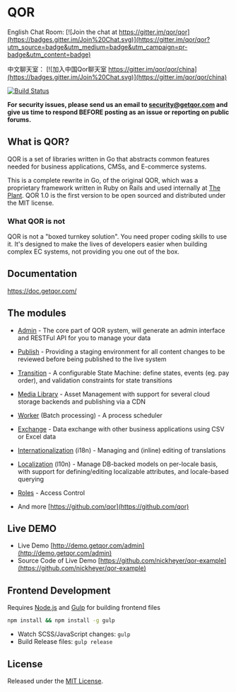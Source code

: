# QOR

English Chat Room: [![Join the chat at https://gitter.im/qor/qor](https://badges.gitter.im/Join%20Chat.svg)](https://gitter.im/qor/qor?utm_source=badge&utm_medium=badge&utm_campaign=pr-badge&utm_content=badge)

中文聊天室： [![加入中国Qor聊天室 https://gitter.im/qor/qor/china](https://badges.gitter.im/Join%20Chat.svg)](https://gitter.im/qor/qor/china)

[![Build Status](https://travis-ci.com/qor/qor.svg?branch=master)](https://travis-ci.com/qor/qor)

**For security issues, please send us an email to security@getqor.com and give us time to respond BEFORE posting as an issue or reporting on public forums.**

## What is QOR?

QOR is a set of libraries written in Go that abstracts common features needed for business applications, CMSs, and E-commerce systems.

This is a complete rewrite in Go, of the original QOR, which was a proprietary framework written in Ruby on Rails and used internally at [The Plant](https://theplant.jp). QOR 1.0 is the first version to be open sourced and distributed under the MIT license.

### What QOR is not

QOR is not a "boxed turnkey solution". You need proper coding skills to use it. It's designed to make the lives of developers easier when building complex EC systems, not providing you one out of the box.

## Documentation

<https://doc.getqor.com/>


## The modules

* [Admin](https://github.com/nickheyer/admin) - The core part of QOR system, will generate an admin interface and RESTFul API for you to manage your data

* [Publish](https://github.com/qor/publish) - Providing a staging environment for all content changes to be reviewed before being published to the live system

* [Transition](https://github.com/qor/transition) - A configurable State Machine: define states, events (eg. pay order), and validation constraints for state transitions

* [Media Library](https://github.com/qor/media_library) - Asset Management with support for several cloud storage backends and publishing via a CDN

* [Worker](https://github.com/qor/worker) (Batch processing) - A process scheduler

* [Exchange](https://github.com/qor/exchange) - Data exchange with other business applications using CSV or Excel data

* [Internationalization](https://github.com/qor/i18n) (i18n) - Managing and (inline) editing of translations

* [Localization](https://github.com/qor/l10n) (l10n) - Manage DB-backed models on per-locale basis, with support for defining/editing localizable attributes, and locale-based querying

* [Roles](https://github.com/qor/roles) - Access Control

* And more [https://github.com/qor](https://github.com/qor)

## Live DEMO

* Live Demo [http://demo.getqor.com/admin](http://demo.getqor.com/admin)
* Source Code of Live Demo [https://github.com/nickheyer/qor-example](https://github.com/nickheyer/qor-example)

## Frontend Development

Requires [Node.js](https://nodejs.org/) and [Gulp](http://gulpjs.com/) for building frontend files

```bash
npm install && npm install -g gulp
```

- Watch SCSS/JavaScript changes: `gulp`
- Build Release files: `gulp release`

## License

Released under the [MIT License](http://opensource.org/licenses/MIT).
